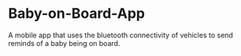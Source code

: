 # Baby-on-Board-App
A mobile app that uses the bluetooth connectivity of vehicles to send reminds of a baby being on board.
